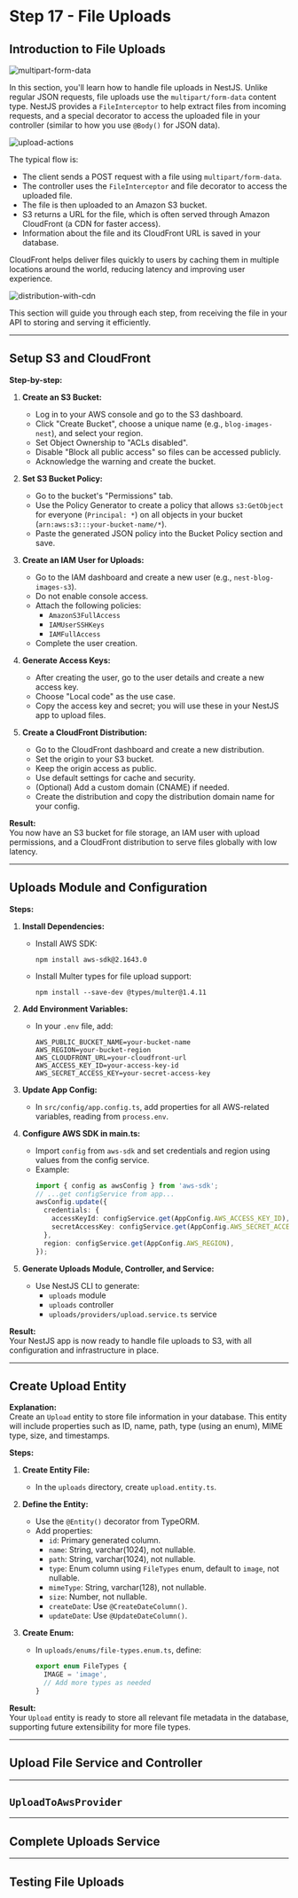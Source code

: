 # Step 17 - File Uploads

## Introduction to File Uploads

![multipart-form-data](./images/multipart-form-data.png)

In this section, you'll learn how to handle file uploads in NestJS. Unlike regular JSON requests, file uploads use the `multipart/form-data` content type. NestJS provides a `FileInterceptor` to help extract files from incoming requests, and a special decorator to access the uploaded file in your controller (similar to how you use `@Body()` for JSON data).

![upload-actions](./images/upload-actions.png)

The typical flow is:
- The client sends a POST request with a file using `multipart/form-data`.
- The controller uses the `FileInterceptor` and file decorator to access the uploaded file.
- The file is then uploaded to an Amazon S3 bucket.
- S3 returns a URL for the file, which is often served through Amazon CloudFront (a CDN for faster access).
- Information about the file and its CloudFront URL is saved in your database.

CloudFront helps deliver files quickly to users by caching them in multiple locations around the world, reducing latency and improving user experience.

![distribution-with-cdn](./images/distribution-with-cdn.png)

This section will guide you through each step, from receiving the file in your API to storing and serving it efficiently.

---

## Setup S3 and CloudFront

**Step-by-step:**

1. **Create an S3 Bucket:**
   - Log in to your AWS console and go to the S3 dashboard.
   - Click "Create Bucket", choose a unique name (e.g., `blog-images-nest`), and select your region.
   - Set Object Ownership to "ACLs disabled".
   - Disable "Block all public access" so files can be accessed publicly.
   - Acknowledge the warning and create the bucket.

2. **Set S3 Bucket Policy:**
   - Go to the bucket's "Permissions" tab.
   - Use the Policy Generator to create a policy that allows `s3:GetObject` for everyone (`Principal: *`) on all objects in your bucket (`arn:aws:s3:::your-bucket-name/*`).
   - Paste the generated JSON policy into the Bucket Policy section and save.

3. **Create an IAM User for Uploads:**
   - Go to the IAM dashboard and create a new user (e.g., `nest-blog-images-s3`).
   - Do not enable console access.
   - Attach the following policies:
     - `AmazonS3FullAccess`
     - `IAMUserSSHKeys`
     - `IAMFullAccess`
   - Complete the user creation.

4. **Generate Access Keys:**
   - After creating the user, go to the user details and create a new access key.
   - Choose "Local code" as the use case.
   - Copy the access key and secret; you will use these in your NestJS app to upload files.

5. **Create a CloudFront Distribution:**
   - Go to the CloudFront dashboard and create a new distribution.
   - Set the origin to your S3 bucket.
   - Keep the origin access as public.
   - Use default settings for cache and security.
   - (Optional) Add a custom domain (CNAME) if needed.
   - Create the distribution and copy the distribution domain name for your config.

**Result:**  
You now have an S3 bucket for file storage, an IAM user with upload permissions, and a CloudFront distribution to serve files globally with low latency.

---

## Uploads Module and Configuration

**Steps:**
1. **Install Dependencies:**  
   - Install AWS SDK:  
     ```
     npm install aws-sdk@2.1643.0
     ```
   - Install Multer types for file upload support:  
     ```
     npm install --save-dev @types/multer@1.4.11
     ```

2. **Add Environment Variables:**  
   - In your `.env` file, add:
     ```
     AWS_PUBLIC_BUCKET_NAME=your-bucket-name
     AWS_REGION=your-bucket-region
     AWS_CLOUDFRONT_URL=your-cloudfront-url
     AWS_ACCESS_KEY_ID=your-access-key-id
     AWS_SECRET_ACCESS_KEY=your-secret-access-key
     ```

3. **Update App Config:**  
   - In `src/config/app.config.ts`, add properties for all AWS-related variables, reading from `process.env`.

4. **Configure AWS SDK in main.ts:**  
   - Import `config` from `aws-sdk` and set credentials and region using values from the config service.
   - Example:
     ```typescript
     import { config as awsConfig } from 'aws-sdk';
     // ...get configService from app...
     awsConfig.update({
       credentials: {
         accessKeyId: configService.get(AppConfig.AWS_ACCESS_KEY_ID),
         secretAccessKey: configService.get(AppConfig.AWS_SECRET_ACCESS_KEY),
       },
       region: configService.get(AppConfig.AWS_REGION),
     });
     ```

5. **Generate Uploads Module, Controller, and Service:**  
   - Use NestJS CLI to generate:
     - `uploads` module
     - `uploads` controller
     - `uploads/providers/upload.service.ts` service

**Result:**  
Your NestJS app is now ready to handle file uploads to S3, with all configuration and infrastructure in place.

---

## Create Upload Entity

**Explanation:**  
Create an `Upload` entity to store file information in your database. This entity will include properties such as ID, name, path, type (using an enum), MIME type, size, and timestamps.

**Steps:**
1. **Create Entity File:**  
   - In the `uploads` directory, create `upload.entity.ts`.

2. **Define the Entity:**  
   - Use the `@Entity()` decorator from TypeORM.
   - Add properties:
     - `id`: Primary generated column.
     - `name`: String, varchar(1024), not nullable.
     - `path`: String, varchar(1024), not nullable.
     - `type`: Enum column using `FileTypes` enum, default to `image`, not nullable.
     - `mimeType`: String, varchar(128), not nullable.
     - `size`: Number, not nullable.
     - `createDate`: Use `@CreateDateColumn()`.
     - `updateDate`: Use `@UpdateDateColumn()`.

3. **Create Enum:**  
   - In `uploads/enums/file-types.enum.ts`, define:
     ```typescript
     export enum FileTypes {
       IMAGE = 'image',
       // Add more types as needed
     }
     ```

**Result:**  
Your `Upload` entity is ready to store all relevant file metadata in the database, supporting future extensibility for more file types.

---

## Upload File Service and Controller
---
## `UploadToAwsProvider`
---
## Complete Uploads Service
---
## Testing File Uploads